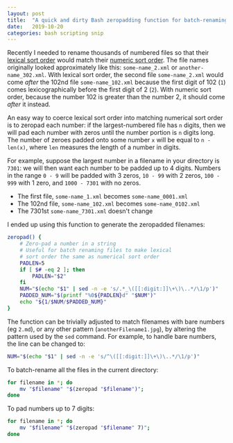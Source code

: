 ```yaml
---
layout: post
title:  "A quick and dirty Bash zeropadding function for batch-renaming files"
date:   2019-10-20
categories: bash scripting snip
---
```


Recently I needed to rename thousands of numbered files so that their [lexical sort order](https://en.wikipedia.org/wiki/Lexicographical_order) would match their [numeric sort order](https://en.wikipedia.org/wiki/Collation#Numerical_and_chronological_order).
The file names originally looked approximately like this: `some-name_2.xml` or `another-name_302.xml`.
With lexical sort order, the second file `some-name_2.xml` would come _after_ the 102nd file `some-name_102.xml` because the first digit of 102 (`1`) comes lexicographically before the first digit of 2 (`2`).
With numeric sort order, because the number 102 is greater than the number 2, it should come _after_ it instead.

An easy way to coerce lexical sort order into matching numerical sort order is to zeropad each number: if the largest-numbered file has `n` digits, then we will pad each number with zeros until the number portion is `n` digits long.
The number of zeroes padded onto some number `x` will be equal to `n - len(x)`, where `len` measures the length of a number in digits.

For example, suppose the largest number in a filename in your directory is `7301`: we will then want each number to be padded up to 4 digits.
Numbers in the range `0 - 9` will be padded with 3 zeros, `10 - 99` with 2 zeros, `100 - 999` with 1 zero, and `1000 - 7301` with no zeros.

* The first file, `some-name_1.xml` becomes `some-name_0001.xml`
* The 102nd file, `some-name_102.xml` becomes `some-name_0102.xml`
* The 7301st `some-name_7301.xml` doesn't change


I ended up using this function to generate the zeropadded filenames:
```bash
zeropad() {
    # Zero-pad a number in a string
    # Useful for batch renaming files to make lexical
    # sort order the same as numerical sort order
    PADLEN=5
    if [ $# -eq 2 ]; then
        PADLEN="$2"
    fi
    NUM="$(echo "$1" | sed -n -e 's/.*_\([[:digit:]]\+\)\..*/\1/p')"
    PADDED_NUM="$(printf "%0${PADLEN}d" "$NUM")"
    echo "${1/$NUM/$PADDED_NUM}"
}
```

The function can be trivially adjusted to match filenames with bare numbers (eg `2.md`), or any other pattern (`anotherFilename1.jpg`), by altering the pattern used by the `sed` command. For example, to handle bare numbers, the line can be changed to:

```bash
NUM="$(echo "$1" | sed -n -e 's/^\([[:digit:]]\+\)\..*/\1/p')"
```

To batch-rename all the files in the current directory:

```bash
for filename in *; do
    mv "$filename" "$(zeropad "$filename")";
done
```

To pad numbers up to 7 digits:

```bash
for filename in *; do
    mv "$filename" "$(zeropad "$filename" 7)";
done
```
